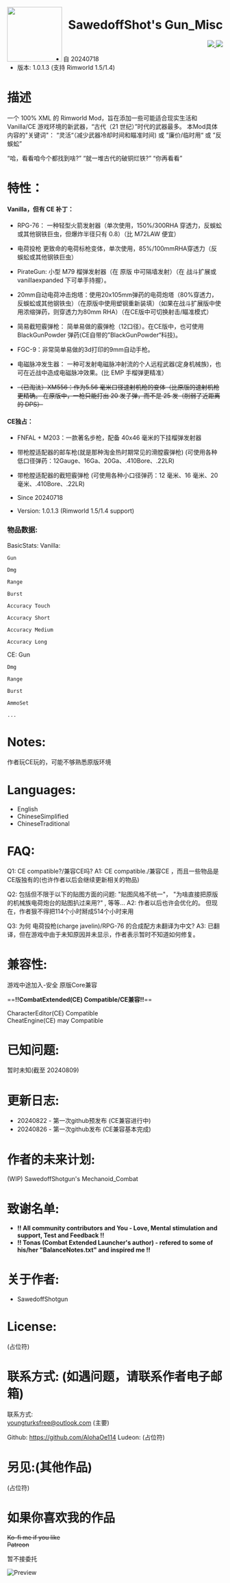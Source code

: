 <p>
  <img src="About/SS_Icon.png" height="128" align="left">
  <h1 align="right">SawedoffShot's Gun_Misc</h1>
</p>

<p align="right">
  <a href="https://github.com/AlohaOe114/SawedoffShotgun-s-Gun_Misc/releases">
    <img src="https://img.shields.io/badge/-latest%20release-gray?style=for-the-badge&logo=github">
  </a>
  <a href="https://github.com/AlohaOe114/SawedoffShotgun-s-Gun_Misc/releases">
    <img src="https://img.shields.io/badge/-Email%20me-blue?style=for-the-badge&logo=mail">
  </a>
</p>


 - 自 20240718 
 - 版本: 1.0.1.3 (支持 Rimworld 1.5/1.4)

# 描述

 一个 100% XML 的 Rimworld Mod，旨在添加一些可能适合现实生活和 Vanilla/CE 游戏环境的新武器，“古代（21 世纪）”时代的武器最多。
 本Mod具体内容的"关键词"：
  “灵活“（减少武器冷却时间和瞄准时间) 或 ”廉价/临时用“ 或 ”反蜈蚣”

 “哈，看看咱今个都找到啥?” “就一堆古代的破铜烂铁?” “你再看看”


# 特性：



 #### Vanilla，但有 CE 补丁：
 - RPG-76： 一种轻型火箭发射器（单次使用，150%/300RHA 穿透力，反蜈蚣或其他钢铁巨虫，但爆炸半径只有 0.8）（比 M72LAW 便宜）
 - 电荷投枪 更致命的电荷标枪变体，单次使用，85%/100mmRHA穿透力（反蜈蚣或其他钢铁巨虫）
 - PirateGun: 小型 M79 榴弹发射器（在 原版 中可隔墙发射）（在 战斗扩展或 vanillaexpanded 下可单手持握）。

 - 20mm自动电荷冲击炮塔：使用20x105mm弹药的电荷炮塔（80%穿透力，反蜈蚣或其他钢铁虫）（在原版中使用塑钢重新装填）（如果在战斗扩展版中使用浓缩弹药，则穿透力为80mm RHA）（在CE版中可切换射击/瞄准模式）

 - 简易截短霰弹枪： 简单易做的霰弹枪（12口径）。在CE版中，也可使用 BlackGunPowder 弹药(CE自带的”BlackGunPowder“科技)。
 - FGC-9：非常简单易做的3d打印的9mm自动手枪。

 - 电磁脉冲发生器： 一种可发射电磁脉冲射流的个人远程武器(定身机械族)，也可在近战中造成电磁脉冲效果。(比 EMP 手榴弹更精准）

 - ~~（已淘汰）XM556：作为5.56 毫米口径速射机枪的变体（比原版的速射机枪更精确。 在原版中，一枪只能打出 20 发子弹，而不是 25 发（削弱了近距离的 DPS）~~

 #### CE独占：
 - FNFAL + M203：一款著名步枪，配备 40x46 毫米的下挂榴弹发射器
 - 带枪膛适配器的邮车枪(就是那种淘金热时期常见的滑膛霰弹枪) (可使用各种低口径弹药：12Gauge、16Ga、20Ga、.410Bore、.22LR)
 - 带枪膛适配器的截短霰弹枪 (可使用各种小口径弹药：12 毫米、16 毫米、20 毫米、.410Bore、.22LR)


 - Since 20240718
 - Version: 1.0.1.3 (Rimworld 1.5/1.4 support)


### 物品数据:

 BasicStats:
  Vanilla:
	
	Gun
	
	Dmg
	
	Range
	
	Burst
	
	Accuracy Touch
	
	Accuracy Short
	
	Accuracy Medium
	
	Accuracy Long
	

  CE:
    Gun
  
    Dmg
  
    Range
  
    Burst

    AmmoSet
  
    ...
  
  
 
# Notes:
 作者玩CE玩的，可能不够熟悉原版环境

# Languages:
 - English
 - ChineseSimplified
 - ChineseTraditional

# FAQ:
 Q1: CE compatible?/兼容CE吗?
 A1: CE compatible./兼容CE ，而且一些物品是CE版独有的(也许作者以后会继续更新相关的物品)

 Q2: 包括但不限于以下的贴图方面的问题: "贴图风格不统一"， "为啥直接把原版的机械族电荷炮台的贴图扒过来用?" , 等等...
 A2: 作者以后也许会优化的。 但现在，作者狠不得把114个小时掰成514个小时来用
 
 Q3: 为何 电荷投枪(charge javelin)/RPG-76 的合成配方未翻译为中文?
 A3: 已翻译，但在游戏中由于未知原因并未显示，作者表示暂时不知道如何修复。

# 兼容性:
 游戏中途加入-安全
 原版Core兼容
 
 ==**!!CombatExtended(CE) Compatible/CE兼容!!**==   

 CharacterEditor(CE) Compatible   
 CheatEngine(CE) may Compatible   

# 已知问题:
 暂时未知(截至 20240809)

# 更新日志:
 - 20240822 - 第一次github预发布 (CE兼容进行中)
 - 20240826 - 第一次github发布 (CE兼容基本完成)
 
# 作者的未来计划:
 (WIP) SawedoffShotgun's Mechanoid_Combat

# 致谢名单:
 - **!! All community contributors and You - Love, Mental stimulation and support, Test and Feedback !!**
 - **!! Tonas (Combat Extended Launcher's author) - refered to some of his/her "BalanceNotes.txt" and inspired me !!**

# 关于作者:
 - SawedoffShotgun

# License:
 (占位符)

# 联系方式: (如遇问题，请联系作者电子邮箱)
 联系方式:  
  youngturksfree@outlook.com (主要)

 Github: https://github.com/AlohaOe114
 Ludeon: (占位符)

# 另见:(其他作品)
 (占位符)

# 如果你喜欢我的作品
 ~~Ko-fi me if you like~~    
 ~~Patreon~~

 暂不接委托


![Preview](/About/Preview.png)
